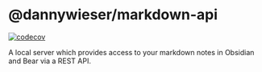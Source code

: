 # @dannywieser/markdown-api

[![codecov](https://codecov.io/gh/dannywieser/markdown-api/graph/badge.svg?token=DH1ZYKDVVA)](https://codecov.io/gh/dannywieser/markdown-api)

A local server which provides access to your markdown notes in Obsidian and Bear via a REST API.

